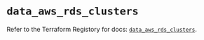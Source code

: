 # `data_aws_rds_clusters`

Refer to the Terraform Registory for docs: [`data_aws_rds_clusters`](https://registry.terraform.io/providers/hashicorp/aws/5.13.1/docs/data-sources/rds_clusters).
